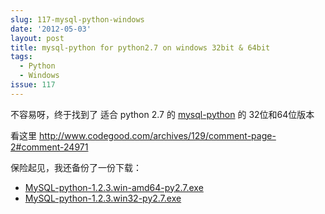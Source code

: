 ```yaml
---
slug: 117-mysql-python-windows
date: '2012-05-03'
layout: post
title: mysql-python for python2.7 on windows 32bit & 64bit
tags:
  - Python
  - Windows
issue: 117
---
```


不容易呀，终于找到了 适合 python 2.7 的 [mysql-python] 的 32位和64位版本

看这里 <http://www.codegood.com/archives/129/comment-page-2#comment-24971>

保险起见，我还备份了一份下载：

 - [MySQL-python-1.2.3.win-amd64-py2.7.exe][1]
 - [MySQL-python-1.2.3.win32-py2.7.exe][2]

[mysql-python]: http://mysql-python.sourceforge.net/
[1]: http://www.kuaipan.com.cn/file/id_1206417658743511.htm
[2]: http://www.kuaipan.com.cn/file/id_1206417658743512.htm
